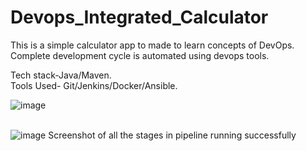 # Devops_Integrated_Calculator

This is a simple calculator app to made to learn concepts of DevOps. <br />
Complete development cycle is automated using devops tools. <br />

Tech stack-Java/Maven. <br />
Tools Used-  Git/Jenkins/Docker/Ansible. <br />

![image](https://user-images.githubusercontent.com/64227297/111583301-31a22280-87e2-11eb-98ab-920cbb1991ce.png)  <br  />  <br  />

![image](https://user-images.githubusercontent.com/64227297/111583500-8fcf0580-87e2-11eb-85ff-3c3f35f295cd.png)
                  Screenshot of all the stages in pipeline running successfully


